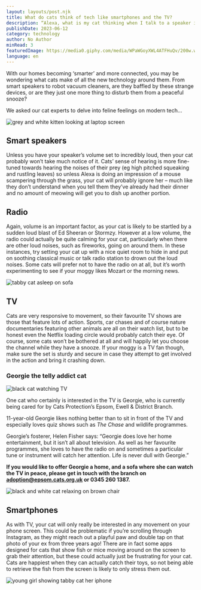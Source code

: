 ```yaml
---
layout: layouts/post.njk
title: What do cats think of tech like smartphones and the TV?
description: “Alexa, what is my cat thinking when I talk to a speaker in my living room?”
publishDate: 2023-06-12
category: technology
author: No Author
minRead: 3
featuredImage: https://media0.giphy.com/media/WPaWGoyXWL4ATFHuQv/200w.webp?cid=ecf05e47ni64bqjrh78ty7ysrplczlyl0fkes8jua19plp6t&ep=v1_gifs_search&rid=200w.webp&ct=g
language: en
---
```


<!--StartFragment-->

With our homes becoming ‘smarter’ and more connected, you may be wondering what cats make of all the new technology around them. From smart speakers to robot vacuum cleaners, are they baffled by these strange devices, or are they just one more thing to disturb them from a peaceful snooze?

We asked our cat experts to delve into feline feelings on modern tech…

![grey and white kitten looking at laptop screen](https://www.cats.org.uk/media/6622/sereja-ris-g3b53pbbfwu-unsplash.jpg?width=415&height=277)



## Smart speakers 

Unless you have your speaker’s volume set to incredibly loud, then your cat probably won’t take much notice of it. Cats’ sense of hearing is more fine-tuned towards hearing the noises of their prey (eg high pitched squeaking and rustling leaves) so unless Alexa is doing an impression of a mouse scampering through the grass, your cat will probably ignore her – much like they don’t understand when you tell them they’ve already had their dinner and no amount of meowing will get you to dish up another portion.



## Radio 

Again, volume is an important factor, as your cat is likely to be startled by a sudden loud blast of Ed Sheeran or Stormzy. However at a low volume, the radio could actually be quite calming for your cat, particularly when there are other loud noises, such as fireworks, going on around them. In these instances, try setting your cat up with a nice quiet room to hide in and put on soothing classical music or talk radio station to drown out the loud noises. Some cats will prefer not to have the radio on at all, but it’s worth experimenting to see if your moggy likes Mozart or the morning news.

![tabby cat asleep on sofa](https://www.cats.org.uk/media/6729/steve-mitchell-1whw787c2ue-unsplash.jpg?width=415&height=415)



## TV 

Cats are very responsive to movement, so their favourite TV shows are those that feature lots of action. Sports, car chases and of course nature documentaries featuring other animals are all on their watch list, but to be honest even the Netflix loading circle would probably catch their eye. Of course, some cats won’t be bothered at all and will happily let you choose the channel while they have a snooze. If your moggy is a TV fan though, make sure the set is sturdy and secure in case they attempt to get involved in the action and bring it crashing down.



### Georgie the telly addict cat

![black cat watching TV](https://www.cats.org.uk/media/5754/georgie-watching-tv.jpg?width=415&height=271)

One cat who certainly is interested in the TV is Georgie, who is currently being cared for by Cats Protection’s Epsom, Ewell & District Branch.

11-year-old Georgie likes nothing better than to sit in front of the TV and especially loves quiz shows such as *The Chase* and wildlife programmes.

Georgie’s fosterer, Helen Fisher says: “Georgie does love her home entertainment, but it isn’t all about television. As well as her favourite programmes, she loves to have the radio on and sometimes a particular tune or instrument will catch her attention. Life is never dull with Georgie.”

**If you would like to offer Georgie a home, and a sofa where she can watch the TV in peace, please get in touch with the branch on adoption@epsom.cats.org.uk or 0345 260 1387.**

![black and white cat relaxing on brown chair](https://www.cats.org.uk/media/5780/georgie-chair.jpg?width=415&height=247)



## Smartphones 

As with TV, your cat will only really be interested in any movement on your phone screen. This could be problematic if you’re scrolling through Instagram, as they might reach out a playful paw and double tap on that photo of your ex from three years ago! There are in fact some apps designed for cats that show fish or mice moving around on the screen to grab their attention, but these could actually just be frustrating for your cat. Cats are happiest when they can actually catch their toys, so not being able to retrieve the fish from the screen is likely to only stress them out.

![young girl showing tabby cat her iphone](https://www.cats.org.uk/media/6888/velizar-ivanov-lz_vb9yec_c-unsplash.jpg?width=415&height=296)

<!--EndFragment-->
